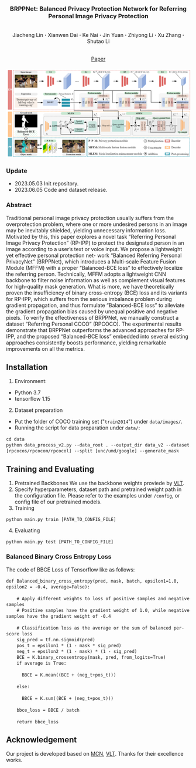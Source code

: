 ### <p align="center"> BRPPNet: Balanced Privacy Protection Network for Referring Personal Image Privacy Protection
<br>
<div align="center">
  Jiacheng&nbsp;Lin</a> <b>&middot;</b>
  Xianwen&nbsp;Dai</a> <b>&middot;</b>
  Ke&nbsp;Nai</a> <b>&middot;</b>
  Jin&nbsp;Yuan</a> <b>&middot;</b>
  Zhiyong&nbsp;Li</a> <b>&middot;</b>  
  Xu&nbsp;Zhang</a> <b>&middot;</b>
  Shutao&nbsp;Li</a>
  <br> <br>

  <a href="" target="_blank">Paper</a>
</div>

####


<div align=center><img src="assets/network.png" /></div>

### Update
- 2023.05.03 Init repository.
- 2023.06.05 Code and dataset release. 

### Abstract
Traditional personal image privacy protection usually suffers from the overprotection problem, where one or more undesired persons in an image may be
inevitably shielded, yielding unnecessary information loss. Motivated by this, this paper explores a novel task “Referring Personal Image Privacy Protection”
(RP-IPP) to protect the designated person in an image according to a user’s text or voice input. We propose a lightweight yet effective personal protection net-
work “Balanced Referring Personal PrivacyNet” (BRPPNet), which introduces a Multi-scale Feature Fusion Module (MFFM) with a proper “Balanced-BCE
loss” to effectively localize the referring person. Technically, MFFM adopts a lightweight CNN backbone to filter noise information as well as complement
visual features for high-quality mask generation. What is more, we have theoretically proven the insufficiency of binary cross-entropy (BCE) loss and its
variants for RP-IPP, which suffers from the serious imbalance problem during gradient propagation, and thus formulate “Balanced-BCE loss” to alleviate the
gradient propagation bias caused by unequal positive and negative pixels. To verify the effectiveness of BRPPNet, we manually construct a dataset “Referring Personal COCO” (RPCOCO). The experimental results demonstrate that BRPPNet outperforms the advanced approaches for RP-IPP, and the proposed
“Balanced-BCE loss” embedded into several existing approaches consistently
boosts performance, yielding remarkable improvements on all the metrics.


## Installation

1. Environment:

- Python 3.7
- tensorflow 1.15

2. Dataset preparation
- Put the folder of COCO training set ("`train2014`") under `data/images/`.
- Running the script for data preparation under `data/`:
 ```
cd data
python data_process_v2.py --data_root . --output_dir data_v2 --dataset [rpcocos/rpcocom/rpcocol] --split [unc/umd/google] --generate_mask
 ```
## Training and Evaluating

1. Pretrained Backbones
   We use the backbone weights proviede by [VLT](https://github.com/henghuiding/Vision-Language-Transformer).
2. Specify hyperparameters, dataset path and pretrained weight path in the configuration file. Please refer to the examples under `/config`, or config file of our pretrained models.
3. Training 
```
python main.py train [PATH_TO_CONFIG_FILE]
```
 4. Evaluating
```
python main.py test [PATH_TO_CONFIG_FILE]
```

### Balanced Binary Cross Entropy Loss

The code of BBCE Loss of Tensorflow like as follows:
~~~
def Balanced_binary_cross_entropy(pred, mask, batch, epsilon1=1.0, epsilon2 = -0.4, average=False):
    
    # Apply different weights to loss of positive samples and negative samples
    # Positive samples have the gradient weight of 1.0, while negative samples have the gradient weight of -0.4
    
    # Classification loss as the average or the sum of balanced per-score loss
    sig_pred = tf.nn.sigmoid(pred)
    pos_t = epsilon1 * (1 - mask * sig_pred)
    neg_t = epsilon2 * (1 - mask) * (1 - sig_pred)
    BCE = K.binary_crossentropy(mask, pred, from_logits=True)
    if average is True:
    
      BBCE = K.mean((BCE + (neg_t+pos_t)))
      
    else:
    
      BBCE = K.sum((BCE + (neg_t+pos_t)))
    
    bbce_loss = BBCE / batch
    
    return bbce_loss
~~~

## Acknowledgement
Our project is developed based on [MCN](https://github.com/luogen1996/MCN), [VLT](https://github.com/henghuiding/Vision-Language-Transformer). Thanks for their excellence works.
